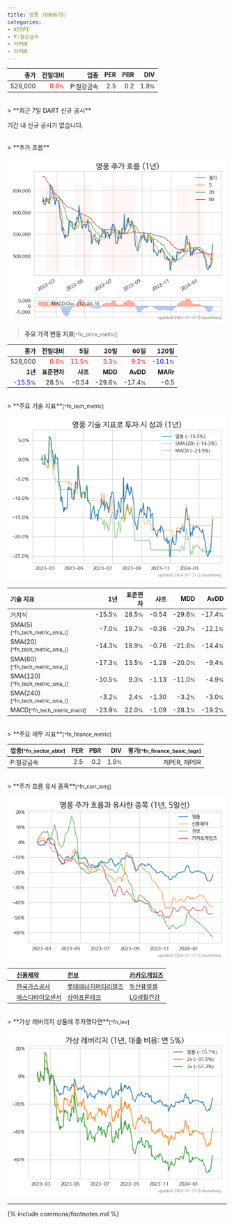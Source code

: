 ```yaml
---
title: 영풍 (000670)
categories:
- KOSPI
- P:철강금속
- 저PER
- 저PBR
---
```

| **종가** | **전일대비** | **업종** | **PER** | **PBR** | **DIV** |
| -------: | -----------: | -------: | ------: | ------: | ------: |
| 528,000 | <span style="color: red">0.6<small>%</small></span> | P:철강금속 | 2.5 | 0.2 | 1.9<small>%</small> |

<!-- more -->

<br>
> **최근 7일 DART 신규 공시**<a id="dart"></a>


기간 내 신규 공시가 없습니다.

<br>
> **주가 흐름**<a id="price"></a>

![000670](/stock/images/000670.png)

> **주요 가격 변동 지표**<small>[^fn_price_metric]</small>

| **종가** | **전일대비** | **5일** | **20일** | **60일** | **120일** |
| -------: | -----------: | ------: | -------: | -------: | --------: |
| 528,000 | <span style="color: red">0.6<small>%</small></span> | <span style="color: red">11.5<small>%</small></span> | <span style="color: red">3.3<small>%</small></span> | <span style="color: red">9.2<small>%</small></span> | <span style="color: blue">-10.1<small>%</small></span> |
| **1년** | **표준편차** | **샤프** | **MDD** | **AvDD** | **MARr** |
| <span style="color: blue">-15.5<small>%</small></span> | 28.5<small>%</small> | -0.54 | -29.6<small>%</small> | -17.4<small>%</small> | -0.5 |

<br>
> **주요 기술 지표**<small>[^fn_tech_metric]</small>


![000670](/stock/images/000670_tech.png)

| **기술 지표** | **1년** | **표준편차** | **샤프** | **MDD** | **AvDD** |
| :------------ | ------: | -----------: | -------: | ------: | -------: |
| 거치식 | -15.5<small>%</small> | 28.5<small>%</small> | -0.54 | -29.6<small>%</small> | -17.4<small>%</small> |
| SMA(5)<small>[^fn_tech_metric_sma_i]</small> | -7.0<small>%</small> | 19.7<small>%</small> | -0.36 | -20.7<small>%</small> | -12.1<small>%</small> |
| SMA(20)<small>[^fn_tech_metric_sma_i]</small> | -14.3<small>%</small> | 18.9<small>%</small> | -0.76 | -21.6<small>%</small> | -14.4<small>%</small> |
| SMA(60)<small>[^fn_tech_metric_sma_i]</small> | -17.3<small>%</small> | 13.5<small>%</small> | -1.28 | -20.0<small>%</small> | -9.4<small>%</small> |
| SMA(120)<small>[^fn_tech_metric_sma_i]</small> | -10.5<small>%</small> | 9.3<small>%</small> | -1.13 | -11.0<small>%</small> | -4.9<small>%</small> |
| SMA(240)<small>[^fn_tech_metric_sma_i]</small> | -3.2<small>%</small> | 2.4<small>%</small> | -1.30 | -3.2<small>%</small> | -3.0<small>%</small> |
| MACD<small>[^fn_tech_metric_macd]</small> | -23.9<small>%</small> | 22.0<small>%</small> | -1.09 | -28.1<small>%</small> | -19.2<small>%</small> |

<br>
> **주요 재무 지표**<small>[^fn_finance_metric]</small>

| **업종**<small>[^fn_sector_abbr]</small> | **PER** | **PBR** | **DIV** | **평가**<small>[^fn_finance_basic_tags]</small> |
| :--------------------------------------- | ------: | ------: | ------: | ----------------------------------------------: |
| P:철강금속 | 2.5 | 0.2 | 1.9<small>%</small> | 저PER, 저PBR |

<br>
> **주가 흐름 유사 종목**<a id="corr"></a><small>[^fn_corr_long]</small>

![000670](/stock/images/000670_corr.png)

|    | [신풍제약](/019170/) | [천보](/278280/) | [카카오게임즈](/293490/) |
| :- | :------------------------------------- | :------------------------------------- | :--------------------------------------|
|    | [한국가스공사](/036460/) | [롯데에너지머티리얼즈](/020150/) | [두산퓨얼셀](/336260/) |
|    | [에스디바이오센서](/137310/) | [상아프론테크](/089980/) | [LG생활건강](/051900/) |

<br>
> **가상 레버리지 상품에 투자했다면**<a id="2x"></a><small>[^fn_lev]</small>

![000670](/stock/images/000670_2x.png)

---
{% include commons/footnotes.md %}